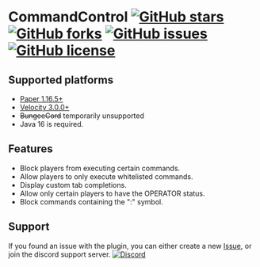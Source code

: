 # CommandControl [![GitHub stars](https://img.shields.io/github/stars/xxneox/CommandControl)](https://github.com/xxneox/CommandControl/stargazers) [![GitHub forks](https://img.shields.io/github/forks/xxneox/CommandControl)](https://github.com/xxneox/CommandControl/network) [![GitHub issues](https://img.shields.io/github/issues/xxneox/CommandControl)](https://github.com/xxneox/CommandControl/issues) [![GitHub license](https://img.shields.io/github/license/xxneox/CommandControl)](https://github.com/xxneox/CommandControl/blob/master/LICENSE)

## Supported platforms
* [Paper 1.16.5+](https://papermc.io/)
* [Velocity 3.0.0+](https://velocitypowered.com/)
* ~~BungeeCord~~ temporarily unsupported
* Java 16 is required.

## Features
* Block players from executing certain commands.
* Allow players to only execute whitelisted commands.
* Display custom tab completions.
* Allow only certain players to have the OPERATOR status.
* Block commands containing the ":" symbol.

## Support
If you found an issue with the plugin, you can either create a new [Issue](https://github.com/xxneox/CommandControl/issues), or join the discord support server.
[![Discord](https://discord.com/assets/94db9c3c1eba8a38a1fcf4f223294185.png)](https://discord.gg/VkfhFCv)